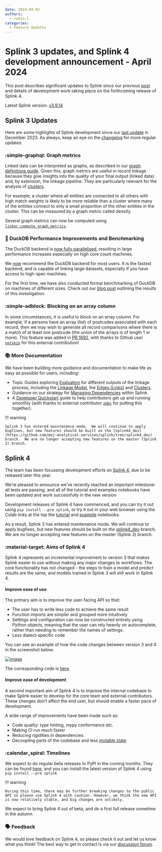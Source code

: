 ```yaml
---
date: 2024-04-02
authors:
  - robin-l
categories:
  - Feature Updates
---
```


# Splink 3 updates, and Splink 4 development announcement - April 2024

This post describes significant updates to Splink since our previous [post](https://moj-analytical-services.github.io/splink/blog/2023/12/06/splink-updates---december-2023.html) and details of development work taking place on the forthcoming release of Splink 4.

<!-- more -->

Latest Splink version: [v3.9.14](https://github.com/moj-analytical-services/splink/releases/tag/v3.9.14)



## Splink 3 Updates

Here are some highlights of Splink development since our [last update](https://moj-analytical-services.github.io/splink/blog/2023/12/06/splink-updates---december-2023.html) in December 2023. As always, keep an eye on the [changelog](https://github.com/moj-analytical-services/splink/blob/master/CHANGELOG.md) for more regular updates.

### :simple-graphql: Graph metrics

Linked data can be interpreted as graphs, as described in our [graph definitions guide](../../topic_guides/theory/linked_data_as_graphs.md). Given this, graph metrics are useful in record linkage because they give insights into the quality of your final output (linked data) and, by extension, the linkage pipeline. They are particularly relevant for the analysis of [clusters](https://moj-analytical-services.github.io/splink/linker.html?h=graph#splink.linker.Linker.cluster_pairwise_predictions_at_threshold).

For example, a cluster where all entities are connected to all others with high match weights is likely to be more reliable than a cluster where many of the entities connect to only a small proportion of the other entities in the cluster. This can be measured by a graph metric called density.

Several graph metrics can now be computed using [`linker.compute_graph_metrics`](https://moj-analytical-services.github.io/splink/linker.html?h=graph#splink.linker.Linker.compute_graph_metrics).

### :rocket: DuckDB Performance Improvements and Benchmarking

The DuckDB backend is [now fully parallelised,](https://github.com/moj-analytical-services/splink/pull/1796) resulting in large performance increases especially on high core count machines.

We [now](https://github.com/moj-analytical-services/splink/commit/0f1a87a7917051e55af3d7d11379736abe94787a) recommend the DuckDB backend for most users. It is the fastest backend, and is capable of linking large datasets, especially if you have access to high-spec machines.

For the first time, we have also conducted formal benchmarking of DuckDB on machines of different sizes. Check out our [blog post](https://www.robinlinacre.com/fast_deduplication/) outlining the results of this investigation.

### :simple-adblock: Blocking on an array column

In some circumstances, it is useful to block on an array column. For example, if a persons have an array (list) of postcodes associated with each record, then we may wish to generate all record comparisons where there is a match of at least one postcode (the union of the arrays is of length 1 or more). This feature was added in [PR 1692](https://github.com/moj-analytical-services/splink/pull/1692), with thanks to Github user [`nerskin`](https://github.com/nerskin) for this external contribution!

### :books: More Documentation

We have been building more guidance and documentation to make life as easy as possible for users, including:

* Topic Guides exploring [Evaluation](../../topic_guides/evaluation/overview.md) for different outputs of the linkage process, including the [Linkage Model](../../topic_guides/evaluation/model.md), the [Edges (Links)](../../topic_guides/evaluation/edge_overview.md) and [Clusters](../../topic_guides/evaluation/clusters/overview.md).
* Guidance on our strategy for [Managing Dependencies](../../dev_guides/dependency_compatibility_policy.md) within Splink.
* A [Developer Quickstart](../../dev_guides/changing_splink/development_quickstart.md) guide to help contributors get up and running smoothly (with thanks to external contributor [`zmbc`](https://github.com/zmbc) for putting this together).


!!! warning

    Splink 3 has entered maintenance mode.  We will continue to apply bugfixes, but new features should be built on the [splink4_dev](https://github.com/moj-analytical-services/splink/tree/splink4_dev) branch.  We are no longer accepting new features on the master (Splink 3) branch.

## Splink 4

The team has been focussing development efforts on [Splink 4](https://github.com/moj-analytical-services/splink/tree/splink4_dev), due to be released later this year.

We’re pleased to announce we’ve recently reached an important milestone: all tests are passing, and all of the tutorial and examples notebooks have been updated and work successfully in the new version

Development releases of Splink 4 have commenced, and you can try it out using `pip install --pre splink`, or try it out in your web browser using the Colab links at the top the [tutorial](https://github.com/moj-analytical-services/splink/tree/splink4_dev/docs/demos/tutorials) and [example](https://github.com/moj-analytical-services/splink/tree/splink4_dev/docs/demos/examples/duckdb) notebooks.

As a result, Splink 3 has entered maintenance mode. We will continue to apply bugfixes, but new features should be built on the [splink4_dev](https://github.com/moj-analytical-services/splink/tree/splink4_dev) branch. We are no longer accepting new features on the master (Splink 3) branch.

### :material-target: Aims of Splink 4

Splink 4 represents an incremental improvement to version 3 that makes Splink easier to use without making any major changes to workflows. The core functionality has not changed - the steps to train a model and predict results are the same, and models trained in Splink 3 will still work in Splink 4.

#### Improve ease of use

The primary aim is to improve the user-facing API so that:

- The user has to write less code to achieve the same result
- Function imports are simpler and grouped more intuitively
- Settings and configuration can now be constructed entirely using Python objects, meaning that the user can rely heavily on autocomplete, rather than needing to remember the names of settings.
- Less dialect-specific code

You can see an example of how the code changes between version 3 and 4 in the screenshot below:

[![image](https://gist.github.com/assets/2608005/239eb264-5f79-4db0-a958-d10fdc35d689)](https://gist.github.com/assets/2608005/239eb264-5f79-4db0-a958-d10fdc35d689)

The corresponding code is [here](https://gist.github.com/RobinL/c99712c1fb0b6c80593b5028c0be553a).

#### Improve ease of development

A second important aim of Splink 4 is to improve the internal codebase to make Splink easier to develop for the core team and external contributors. These changes don’t affect the end user, but should enable a faster pace of development.

A wide range of improvements have been made such as:

- Code quality: type hinting, mypy conformance etc.
- Making CI run much faster
- Reducing rigidities in dependencies
- Decoupling parts of the codebase and less [mutable state](https://softwareengineering.stackexchange.com/questions/235558/what-is-state-mutable-state-and-immutable-state)

### :calendar_spiral: Timelines

We expect to do regular beta releases to PyPI in the coming months. They can be found [here](https://pypi.org/project/splink/#history), and you can install the latest version of Splink 4 using `pip install --pre splink`

!!! warning

    During this time, there may be further breaking changes to the public API so please use Splink 4 with caution. However, we think the new API is now relatively stable, and big changes are unlikely.

We expect to bring Splink 4 out of beta, and do a first full release sometime in the autumn.

### :speaking_head: Feedback

We would love feedback on Splink 4, so please check it out and let us know what you think! The best way to get in contact is via our [discussion forum](https://github.com/moj-analytical-services/splink/discussions).
